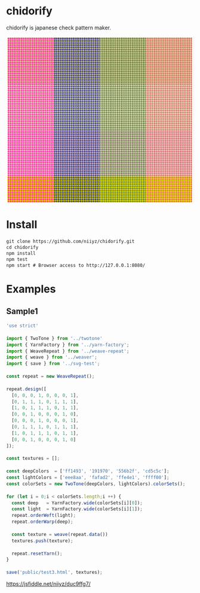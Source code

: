 # chidorify

chidorify is japanese check pattern maker.

![screenshot](https://github.com/niiyz/chidorify/blob/master/screenshot_test3.png)

# Install

```
git clone https://github.com/niiyz/chidorify.git
cd chidorify
npm install
npm test
npm start # Browser access to http://127.0.0.1:8080/
```
# Examples

## Sample1

``` js
'use strict'

import { TwoTone } from '../twotone'
import { YarnFactory } from '../yarn-factory';
import { WeaveRepeat } from '../weave-repeat';
import { weave } from '../weaver';
import { save } from '../svg-test';

const repeat = new WeaveRepeat();

repeat.design([
  [0, 0, 0, 1, 0, 0, 0, 1],
  [0, 1, 1, 1, 0, 1, 1, 1],
  [1, 0, 1, 1, 1, 0, 1, 1],
  [0, 0, 1, 0, 0, 0, 1, 0],
  [0, 0, 0, 1, 0, 0, 0, 1],
  [0, 1, 1, 1, 0, 1, 1, 1],
  [1, 0, 1, 1, 1, 0, 1, 1],
  [0, 0, 1, 0, 0, 0, 1, 0]
]);

const textures = [];

const deepColors  = ['ff1493', '191970', '556b2f', 'cd5c5c'];
const lightColors = ['eee8aa', 'fafad2', 'ffe4e1', 'ffff00'];
const colorSets = new TwoTone(deepColors, lightColors).colorSets();

for (let i = 0;i < colorSets.length;i ++) {
  const deep   = YarnFactory.wide(colorSets[i][0]);
  const light  = YarnFactory.wide(colorSets[i][1]);
  repeat.orderWeft(light);
  repeat.orderWarp(deep);

  const texture = weave(repeat.data())
  textures.push(texture);

  repeat.resetYarn();
}

save('public/test3.html', textures);
```

https://jsfiddle.net/niiyz/duc9ffg7/
